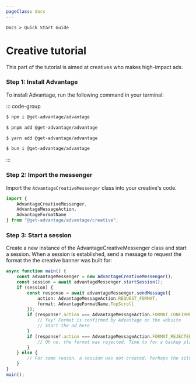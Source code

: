 ```yaml
---
pageClass: docs
---
```


<p class="text-sm text-slate-500"><code>Docs > Quick Start Guide</code></p>

# Creative tutorial

This part of the tutorial is aimed at creatives who makes high-impact ads.

### Step 1: Install Advantage

To install Advantage, run the following command in your terminal:

::: code-group

```sh [npm]
$ npm i @get-advantage/advantage
```

```sh [pnpm]
$ pnpm add @get-advantage/advantage
```

```sh [yarn]
$ yarn add @get-advantage/advantage
```

```sh [bun]
$ bun i @get-advantage/advantage
```

:::

### Step 2: Import the messenger

Import the `AdvantageCreativeMessenger` class into your creative's code.

```ts
import {
    AdvantageCreativeMessenger,
    AdvantageMessageAction,
    AdvantageFormatName
} from "@get-advantage/advantage/creative";
```

### Step 3: Start a session

Create a new instance of the AdvantageCreativeMessenger class and start a session. When a session is established, send a message to request the format the the creative banner was built for:

```ts [TypeScript]
async function main() {
    const advantageMessenger = new AdvantageCreativeMessenger();
    const session = await advantageMessenger.startSession();
    if (session) {
        const response = await advantageMessenger.sendMessage({
            action: AdvantageMessageAction.REQUEST_FORMAT,
            format: AdvantageFormatName.TopScroll
        });
        if (response?.action === AdvantageMessageAction.FORMAT_CONFIRMED) {
            // Yay! Format is confirmed by Advantage on the website
            // Start the ad here
        }
        if (response?.action === AdvantageMessageAction.FORMAT_REJECTED) {
            // Oh no, the format was rejected. Time to for a backup plan
        }
    } else {
        // For some reason, a session was not created. Perhaps the site isn't yet Advantage enabled?
    }
}
main();
```
